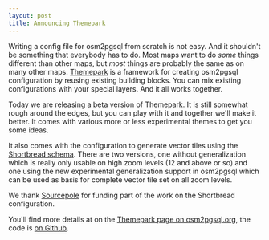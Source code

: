 ```yaml
---
layout: post
title: Announcing Themepark
---
```


Writing a config file for osm2pgsql from scratch is not easy. And it shouldn't
be something that everybody has to do. Most maps want to do *some* things
different than other maps, but *most* things are probably the same as on many
other maps. [Themepark](https://osm2pgsql.org/themepark) is a framework for
creating osm2pgsql configuration by reusing existing building blocks. You can
mix existing configurations with your special layers. And it all works
together.

Today we are releasing a beta version of Themepark. It is still somewhat rough
around the edges, but you can play with it and together we'll make it better.
It comes with various more or less experimental themes to get you some ideas.

It also comes with the configuration to generate vector tiles using the
[Shortbread schema](https://shortbread-tiles.org/). There are two versions, one
without generalization which is really only usable on high zoom levels (12 and
above or so) and one using the new experimental generalization support in
osm2pgsql which can be used as basis for complete vector tile set on all zoom
levels.

We thank [Sourcepole](https://sourcepole.ch/) for funding part of the work on
the Shortbread configuration.

You'll find more details at on the [Themepark page on
osm2pgsql.org](https://osm2pgsql.org/themepark), the code is [on
Github](https://github.com/osm2pgsql-dev/osm2pgsql-themepark).

